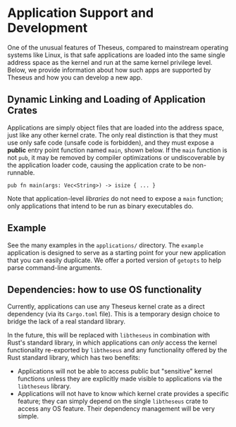 # Application Support and Development
One of the unusual features of Theseus, compared to mainstream operating systems like Linux, is that safe applications are loaded into the same single address space as the kernel and run at the same kernel privilege level. Below, we provide information about how such apps are supported by Theseus and how you can develop a new app.


## Dynamic Linking and Loading of Application Crates
Applications are simply object files that are loaded into the  address space, just like any other kernel crate.
The only real distinction is that they must use only safe code (unsafe code is forbidden),
and they must expose a **public** entry point function named `main`, shown below.
If the `main` function is not `pub`, it may be removed by compiler optimizations or undiscoverable by the application loader code, 
causing the application crate to be non-runnable.

```rust,no_run,no_playground
pub fn main(args: Vec<String>) -> isize { ... }
```

Note that application-level *libraries* do not need to expose a `main` function;
only applications that intend to be run as binary executables do. 


## Example
See the many examples in the `applications/` directory. The `example` application is designed to serve as a starting point for your new application that you can easily duplicate. We offer a ported version of `getopts` to help parse command-line arguments. 


## Dependencies: how to use OS functionality
Currently, applications can use any Theseus kernel crate as a direct dependency (via its `Cargo.toml` file). This is a temporary design choice to bridge the lack of a real standard library. 

In the future, this will be replaced with `libtheseus` in combination with Rust's standard library, in which applications can *only* access the kernel functionality re-exported by `libtheseus` and any functionality offered by the Rust standard library, which has two benefits:
* Applications will not be able to access public but "sensitive" kernel functions unless they are explicitly made visible to applications via the `libtheseus` library.
* Applications will not have to know which kernel crate provides a specific feature; they can simply depend on the single `libtheseus` crate to access any OS feature. Their dependency management will be very simple. 